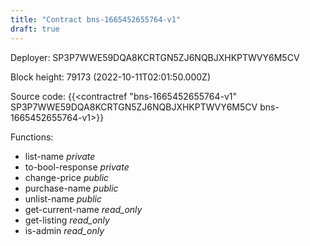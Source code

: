 ```yaml
---
title: "Contract bns-1665452655764-v1"
draft: true
---
```

Deployer: SP3P7WWE59DQA8KCRTGN5ZJ6NQBJXHKPTWVY6M5CV


 



Block height: 79173 (2022-10-11T02:01:50.000Z)

Source code: {{<contractref "bns-1665452655764-v1" SP3P7WWE59DQA8KCRTGN5ZJ6NQBJXHKPTWVY6M5CV bns-1665452655764-v1>}}

Functions:

* list-name _private_
* to-bool-response _private_
* change-price _public_
* purchase-name _public_
* unlist-name _public_
* get-current-name _read_only_
* get-listing _read_only_
* is-admin _read_only_
